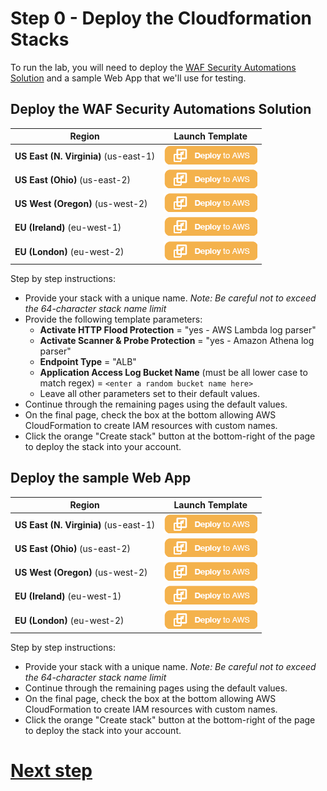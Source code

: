 # Step 0 - Deploy the Cloudformation Stacks

To run the lab, you will need to deploy the [WAF Security Automations Solution](https://aws.amazon.com/solutions/aws-waf-security-automations/) and a sample Web App that we'll use for testing.

## Deploy the WAF Security Automations Solution

|Region|Launch Template|
|------|---------------|
|**US East (N. Virginia)** (us-east-1) | [![Deploy AWS WAF Security Automations Solution](deploy-to-aws.png)](https://console.aws.amazon.com/cloudformation/home?region=us-east-1#/stacks/new?stackName=AWSWAFSecurityAutomations&templateURL=https://s3.amazonaws.com/solutions-reference/aws-waf-security-automations/v2.3.0/aws-waf-security-automations.template)|
|**US East (Ohio)** (us-east-2) | [![Deploy AWS WAF Security Automations Solution](deploy-to-aws.png)](https://console.aws.amazon.com/cloudformation/home?region=us-east-2#/stacks/new?stackName=AWSWAFSecurityAutomations&templateURL=https://s3.amazonaws.com/solutions-reference/aws-waf-security-automations/v2.3.0/aws-waf-security-automations.template)|
|**US West (Oregon)** (us-west-2) | [![Deploy AWS WAF Security Automations Solution](deploy-to-aws.png)](https://console.aws.amazon.com/cloudformation/home?region=us-west-2#/stacks/new?stackName=AWSWAFSecurityAutomations&templateURL=https://s3.amazonaws.com/solutions-reference/aws-waf-security-automations/v2.3.0/aws-waf-security-automations.template)|
|**EU (Ireland)** (eu-west-1) | [![Deploy AWS WAF Security Automations Solution](deploy-to-aws.png)](https://console.aws.amazon.com/cloudformation/home?region=eu-west-1#/stacks/new?stackName=AWSWAFSecurityAutomations&templateURL=https://s3.amazonaws.com/solutions-reference/aws-waf-security-automations/v2.3.0/aws-waf-security-automations.template)|
|**EU (London)** (eu-west-2) | [![Deploy AWS WAF Security Automations Solution](deploy-to-aws.png)](https://console.aws.amazon.com/cloudformation/home?region=eu-west-2#/stacks/new?stackName=AWSWAFSecurityAutomations&templateURL=https://s3.amazonaws.com/solutions-reference/aws-waf-security-automations/v2.3.0/aws-waf-security-automations.template)|

Step by step instructions:
* Provide your stack with a unique name. *Note: Be careful not to exceed the 64-character stack name limit*
* Provide the following template parameters:
  * **Activate HTTP Flood Protection** = "yes - AWS Lambda log parser"
  * **Activate Scanner & Probe Protection** = "yes - Amazon Athena log parser"
  * **Endpoint Type** = "ALB"
  * **Application Access Log Bucket Name** (must be all lower case to match regex) = `<enter a random bucket name here>`
  * Leave all other parameters set to their default values.
* Continue through the remaining pages using the default values.
* On the final page, check the box at the bottom allowing AWS CloudFormation to create IAM resources with custom names.
* Click the orange "Create stack" button at the bottom-right of the page to deploy the stack into your account.
 
## Deploy the sample Web App

|Region|Launch Template|
|------|---------------|
|**US East (N. Virginia)** (us-east-1) | [![Deploy WAF Workshop Sample Web App](deploy-to-aws.png)](https://console.aws.amazon.com/cloudformation/home?region=us-east-1#/stacks/new?stackName=WAFWorkshopSampleWebApp&templateURL=https://solution-builders-us-east-1.s3.us-east-1.amazonaws.com/aws-waf-workshop/latest/main.template)|
|**US East (Ohio)** (us-east-2) | [![Deploy WAF Workshop Sample Web App](deploy-to-aws.png)](https://console.aws.amazon.com/cloudformation/home?region=us-east-2#/stacks/new?stackName=WAFWorkshopSampleWebApp&templateURL=https://solution-builders-us-east-2.s3.us-east-2.amazonaws.com/aws-waf-workshop/latest/main.template)|
|**US West (Oregon)** (us-west-2) | [![Deploy WAF Workshop Sample Web App](deploy-to-aws.png)](https://console.aws.amazon.com/cloudformation/home?region=us-west-2#/stacks/new?stackName=WAFWorkshopSampleWebApp&templateURL=https://solution-builders-us-west-2.s3.us-west-2.amazonaws.com/aws-waf-workshop/latest/main.template)|
|**EU (Ireland)** (eu-west-1) | [![Deploy WAF Workshop Sample Web App](deploy-to-aws.png)](https://console.aws.amazon.com/cloudformation/home?region=eu-west-1#/stacks/new?stackName=WAFWorkshopSampleWebApp&templateURL=https://solution-builders-eu-west-1.s3.eu-west-1.amazonaws.com/aws-waf-workshop/latest/main.template)|
|**EU (London)** (eu-west-2) | [![Deploy WAF Workshop Sample Web App](deploy-to-aws.png)](https://console.aws.amazon.com/cloudformation/home?region=eu-west-2#/stacks/new?stackName=WAFWorkshopSampleWebApp&templateURL=https://solution-builders-eu-west-2.s3.eu-west-2.amazonaws.com/aws-waf-workshop/latest/main.template)|

Step by step instructions:
* Provide your stack with a unique name. *Note: Be careful not to exceed the 64-character stack name limit*
* Continue through the remaining pages using the default values.
* On the final page, check the box at the bottom allowing AWS CloudFormation to create IAM resources with custom names.
* Click the orange "Create stack" button at the bottom-right of the page to deploy the stack into your account.

# [Next step](step-2.md)
